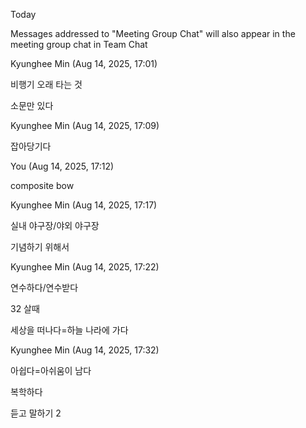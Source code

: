 Today

Messages addressed to "Meeting Group Chat" will also appear in the meeting group chat in Team Chat

Kyunghee Min (Aug 14, 2025, 17:01)

비행기 오래 타는 것

소문만 있다

Kyunghee Min (Aug 14, 2025, 17:09)

잡아당기다

You (Aug 14, 2025, 17:12)

composite bow

Kyunghee Min (Aug 14, 2025, 17:17)

실내 야구장/야외 야구장

기념하기 위해서

Kyunghee Min (Aug 14, 2025, 17:22)

연수하다/연수받다

32 살때

세상을 떠나다=하늘 나라에 가다

Kyunghee Min (Aug 14, 2025, 17:32)

아쉽다=아쉬움이 남다

복학하다

듣고 말하기 2
